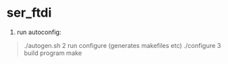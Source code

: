# ser_ftdi


1. run autoconfig:
> ./autogen.sh
2 run configure (generates makefiles etc)
> ./configure
3 build program
> make
